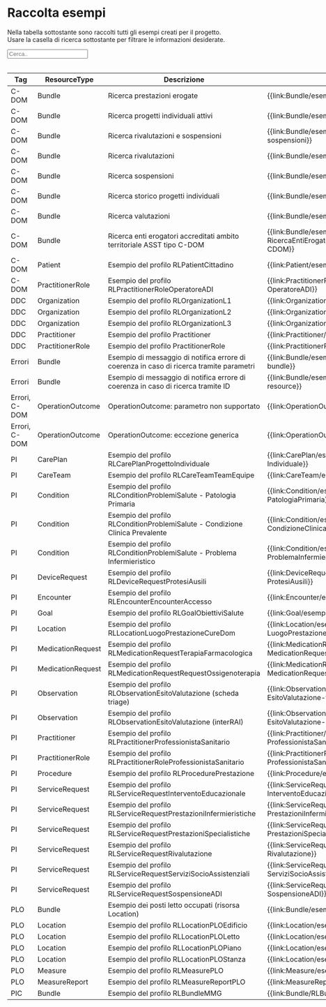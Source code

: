 <html>
  <head>
    <script src="https://ajax.googleapis.com/ajax/libs/jquery/3.6.0/jquery.min.js"></script>
    <script>
      $(document).ready(function () {
        $("#myInput").on("keyup", function () {
          var value = $(this).val().toLowerCase();
          $("#myTable tr").filter(function () {
            $(this).toggle($(this).text().toLowerCase().indexOf(value) > -1);
          });
        });
      });
    </script>
  </head>
  <body>
    <h1>Raccolta esempi</h1>
    <div>
      <p>
        Nella tabella sottostante sono raccolti tutti gli esempi creati per il progetto.
        <br />
        Usare la casella di ricerca sottostante per filtrare le informazioni
        desiderate.
      </p>
      <input id="myInput" type="text" placeholder="Cerca.." />
    </div>
    <br/>
    <table style="width: fit-content">
  <thead>
    <tr>
      <th>Tag</th>
      <th>ResourceType</th>
      <th>Descrizione</th>
      <th>Link Simplifier</th>
    </tr>
  </thead>
  <tbody id="myTable">
    <tr>
      <td>C-DOM</td>
      <td>Bundle</td>
      <td>Ricerca prestazioni erogate</td>
      <td>{{link:Bundle/esempio-ricerca-prestazioni-erogate}}</td>
    </tr>
    <tr>
      <td>C-DOM</td>
      <td>Bundle</td>
      <td>Ricerca progetti individuali attivi</td>
      <td>{{link:Bundle/esempio-ricerca-pi-attivi}}</td>
    </tr>
    <tr>
      <td>C-DOM</td>
      <td>Bundle</td>
      <td>Ricerca rivalutazioni e sospensioni</td>
      <td>{{link:Bundle/esempio-ricerca-rivalutazioni-sospensioni}}</td>
    </tr>
    <tr>
      <td>C-DOM</td>
      <td>Bundle</td>
      <td>Ricerca rivalutazioni</td>
      <td>{{link:Bundle/esempio-ricerca-rivalutazioni}}</td>
    </tr>
    <tr>
      <td>C-DOM</td>
      <td>Bundle</td>
      <td>Ricerca sospensioni</td>
      <td>{{link:Bundle/esempio-ricerca-sospensione}}</td>
    </tr>
    <tr>
      <td>C-DOM</td>
      <td>Bundle</td>
      <td>Ricerca storico progetti individuali</td>
      <td>{{link:Bundle/esempio-ricerca-storico-pi}}</td>
    </tr>
    <tr>
      <td>C-DOM</td>
      <td>Bundle</td>
      <td>Ricerca valutazioni</td>
      <td>{{link:Bundle/esempio-ricerca-valutazioni}}</td>
    </tr>
    <tr>
      <td>C-DOM</td>
      <td>Bundle</td>
      <td>Ricerca enti erogatori accreditati ambito territoriale ASST tipo C-DOM</td>
      <td>{{link:Bundle/esempio-RicercaEntiErogatoriAccreditatiAmbitoTerritorialeASST-CDOM}}</td>
    </tr>
    <tr>
      <td>C-DOM</td>
      <td>Patient</td>
      <td>Esempio del profilo RLPatientCittadino</td>
      <td>{{link:Patient/esempio-Patient-Cittadino}}</td>
    </tr>
    <tr>
      <td>C-DOM</td>
      <td>PractitionerRole</td>
      <td>Esempio del profilo RLPractitionerRoleOperatoreADI</td>
      <td>{{link:PractitionerRole/esempio-PractitionerRole-OperatoreADI}}</td>
    </tr>
    <tr>
      <td>DDC</td>
      <td>Organization</td>
      <td>Esempio del profilo RLOrganizationL1</td>
      <td>{{link:Organization/esempio-RLOrganizationL1}}</td>
    </tr>
    <tr>
      <td>DDC</td>
      <td>Organization</td>
      <td>Esempio del profilo RLOrganizationL2</td>
      <td>{{link:Organization/esempio-RLOrganizationL2}}</td>
    </tr>
    <tr>
      <td>DDC</td>
      <td>Organization</td>
      <td>Esempio del profilo RLOrganizationL3</td>
      <td>{{link:Organization/esempio-RLOrganizationL3}}</td>
    </tr>
    <tr>
      <td>DDC</td>
      <td>Practitioner</td>
      <td>Esempio del profilo Practitioner</td>
      <td>{{link:Practitioner/esempio-Practitioner}}</td>
    </tr>
    <tr>
      <td>DDC</td>
      <td>PractitionerRole</td>
      <td>Esempio del profilo PractitionerRole</td>
      <td>{{link:PractitionerRole/esempio-PractitionerRole}}</td>
    </tr>
    <tr>
      <td>Errori</td>
      <td>Bundle</td>
      <td>
        Esempio di messaggio di notifica errore di coerenza in caso di ricerca
        tramite parametri
      </td>
      <td>{{link:Bundle/esempio-bundle-notifica-errori-bundle}}</td>
    </tr>
    <tr>
      <td>Errori</td>
      <td>Bundle</td>
      <td>
        Esempio di messaggio di notifica errore di coerenza in caso di ricerca
        tramite ID
      </td>
      <td>{{link:Bundle/esempio-bundle-notifica-errori-resource}}</td>
    </tr>
    <tr>
      <td>Errori, C-DOM</td>
      <td>OperationOutcome</td>
      <td>OperationOutcome: parametro non supportato</td>
      <td>{{link:OperationOutcome/esempio-searchfail}}</td>
    </tr>
    <tr>
      <td>Errori, C-DOM</td>
      <td>OperationOutcome</td>
      <td>OperationOutcome: eccezione generica</td>
      <td>{{link:OperationOutcome/esempio-exception}}</td>
    </tr>
    <tr>
      <td>PI</td>
      <td>CarePlan</td>
      <td>Esempio del profilo RLCarePlanProgettoIndividuale</td>
      <td>{{link:CarePlan/esempio-CarePlan-Progetto-Individuale}}</td>
    </tr>
    <tr>
      <td>PI</td>
      <td>CareTeam</td>
      <td>Esempio del profilo RLCareTeamTeamEquipe</td>
      <td>{{link:CareTeam/esempio-CareTeam-Equipe}}</td>
    </tr>
    <tr>
      <td>PI</td>
      <td>Condition</td>
      <td>
        Esempio del profilo RLConditionProblemiSalute - Patologia Primaria
      </td>
      <td>{{link:Condition/esempio-Condition-PatologiaPrimaria}}</td>
    </tr>
    <tr>
      <td>PI</td>
      <td>Condition</td>
      <td>
        Esempio del profilo RLConditionProblemiSalute - Condizione Clinica
        Prevalente
      </td>
      <td>{{link:Condition/esempio-Condition-CondizioneClinicaPrevalente}}</td>
    </tr>
    <tr>
      <td>PI</td>
      <td>Condition</td>
      <td>
        Esempio del profilo RLConditionProblemiSalute - Problema Infermieristico
      </td>
      <td>{{link:Condition/esempio-Condition-ProblemaInfermieristico}}</td>
    </tr>
    <tr>
      <td>PI</td>
      <td>DeviceRequest</td>
      <td>Esempio del profilo RLDeviceRequestProtesiAusili</td>
      <td>{{link:DeviceRequest/esempio-DeviceRequest-ProtesiAusili}}</td>
    </tr>
    <tr>
      <td>PI</td>
      <td>Encounter</td>
      <td>Esempio del profilo RLEncounterEncounterAccesso</td>
      <td>{{link:Encounter/esempio-Encounter-Accesso}}</td>
    </tr>
    <tr>
      <td>PI</td>
      <td>Goal</td>
      <td>Esempio del profilo RLGoalObiettiviSalute</td>
      <td>{{link:Goal/esempio-Goal-ObiettiviSalute}}</td>
    </tr>
    <tr>
      <td>PI</td>
      <td>Location</td>
      <td>Esempio del profilo RLLocationLuogoPrestazioneCureDom</td>
      <td>{{link:Location/esempio-Location-LuogoPrestazioneCureDom}}</td>
    </tr>
    <tr>
      <td>PI</td>
      <td>MedicationRequest</td>
      <td>Esempio del profilo RLMedicationRequestTerapiaFarmacologica</td>
      <td>
        {{link:MedicationRequest/esempio-MedicationRequest-TerapiaFarmacologica}}
      </td>
    </tr>
    <tr>
      <td>PI</td>
      <td>MedicationRequest</td>
      <td>Esempio del profilo RLMedicationRequestRequestOssigenoterapia</td>
      <td>
        {{link:MedicationRequest/esempio-MedicationRequest-Ossigenoterapia}}
      </td>
    </tr>
    <tr>
      <td>PI</td>
      <td>Observation</td>
      <td>Esempio del profilo RLObservationEsitoValutazione (scheda triage)</td>
      <td>{{link:Observation/esempio-Observation-EsitoValutazione-triage}}</td>
    </tr>
    <tr>
      <td>PI</td>
      <td>Observation</td>
      <td>Esempio del profilo RLObservationEsitoValutazione (interRAI)</td>
      <td>
        {{link:Observation/esempio-Observation-EsitoValutazione-interRAI}}
      </td>
    </tr>
    <tr>
      <td>PI</td>
      <td>Practitioner</td>
      <td>Esempio del profilo RLPractitionerProfessionistaSanitario</td>
      <td>
        {{link:Practitioner/esempio-Practitioner-ProfessionistaSanitario}}
      </td>
    </tr>
    <tr>
      <td>PI</td>
      <td>PractitionerRole</td>
      <td>Esempio del profilo RLPractitionerRoleProfessionistaSanitario</td>
      <td>
        {{link:PractitionerRole/esempio-PractitionerRole-ProfessionistaSanitario}}
      </td>
    </tr>
    <tr>
      <td>PI</td>
      <td>Procedure</td>
      <td>Esempio del profilo RLProcedurePrestazione</td>
      <td>{{link:Procedure/esempio-Procedure-Prestazione}}</td>
    </tr>
    <tr>
      <td>PI</td>
      <td>ServiceRequest</td>
      <td>Esempio del profilo RLServiceRequestInterventoEducazionale</td>
      <td>
        {{link:ServiceRequest/esempio-ServiceRequest-InterventoEducazionale}}
      </td>
    </tr>
    <tr>
      <td>PI</td>
      <td>ServiceRequest</td>
      <td>Esempio del profilo RLServiceRequestPrestazioniInfermieristiche</td>
      <td>
        {{link:ServiceRequest/esempio-ServiceRequest-PrestazioniInfermieristiche}}
      </td>
    </tr>
    <tr>
      <td>PI</td>
      <td>ServiceRequest</td>
      <td>Esempio del profilo RLServiceRequestPrestazioniSpecialistiche</td>
      <td>
        {{link:ServiceRequest/esempio-ServiceRequest-PrestazioniSpecialistiche}}
      </td>
    </tr>
    <tr>
      <td>PI</td>
      <td>ServiceRequest</td>
      <td>Esempio del profilo RLServiceRequestRivalutazione</td>
      <td>{{link:ServiceRequest/esempio-ServiceRequest-Rivalutazione}}</td>
    </tr>
    <tr>
      <td>PI</td>
      <td>ServiceRequest</td>
      <td>Esempio del profilo RLServiceRequestServiziSocioAssistenziali</td>
      <td>
        {{link:ServiceRequest/esempio-ServiceRequest-ServiziSocioAssistenziali}}
      </td>
    </tr>
    <tr>
      <td>PI</td>
      <td>ServiceRequest</td>
      <td>Esempio del profilo RLServiceRequestSospensioneADI</td>
      <td>{{link:ServiceRequest/esempio-ServiceRequest-SospensioneADI}}</td>
    </tr>
    <tr>
      <td>PLO</td>
      <td>Bundle</td>
      <td>Esempio dei posti letto occupati (risorsa Location)</td>
      <td>{{link:Bundle/esempio-PLO-Location}}</td>
    </tr>
    <tr>
      <td>PLO</td>
      <td>Location</td>
      <td>Esempio del profilo RLLocationPLOEdificio</td>
      <td>{{link:Location/esempio-Location-PLO-Edificio}}</td>
    </tr>
    <tr>
      <td>PLO</td>
      <td>Location</td>
      <td>Esempio del profilo RLLocationPLOLetto</td>
      <td>{{link:Location/esempio-Location-PLO-Letto}}</td>
    </tr>
    <tr>
      <td>PLO</td>
      <td>Location</td>
      <td>Esempio del profilo RLLocationPLOPiano</td>
      <td>{{link:Location/esempio-Location-PLO-Piano}}</td>
    </tr>
    <tr>
      <td>PLO</td>
      <td>Location</td>
      <td>Esempio del profilo RLLocationPLOStanza</td>
      <td>{{link:Location/esempio-Location-PLO-Stanza}}</td>
    </tr>
    <tr>
      <td>PLO</td>
      <td>Measure</td>
      <td>Esempio del profilo RLMeasurePLO</td>
      <td>{{link:Measure/esempio-measure-PLO}}</td>
    </tr>
    <tr>
      <td>PLO</td>
      <td>MeasureReport</td>
      <td>Esempio del profilo RLMeasureReportPLO</td>
      <td>{{link:MeasureReport/esempio-measureReport-PLO}}</td>
    </tr>
    <tr>
      <td>PIC</td>
      <td>Bundle</td>
      <td>Esempio del profilo RLBundleMMG</td>
      <td>{{link:Bundle/RLBundleMMGpicMMG}}</td>
    </tr>
  </tbody>
</table>
  </body>
</html>
